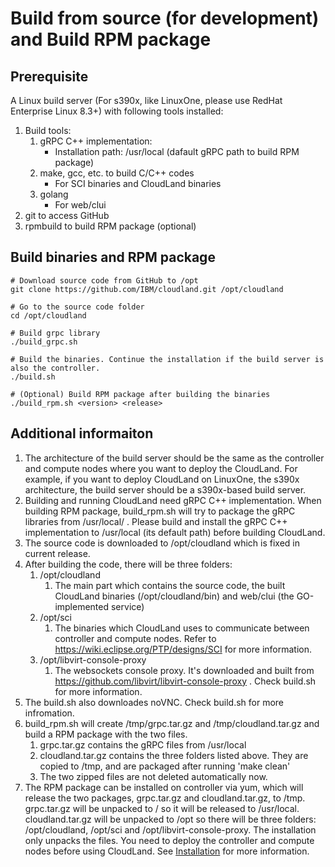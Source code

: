 # Build from source (for development) and Build RPM package

## Prerequisite
A Linux build server (For s390x, like LinuxOne, please use RedHat Enterprise Linux 8.3+) with following tools installed:
1. Build tools:
   1. gRPC C++ implementation:
      - Installation path: /usr/local (dafault gRPC path to build RPM package)
   2. make, gcc, etc. to build C/C++ codes
      - For SCI binaries and CloudLand binaries
   3. golang
      - For web/clui
2. git to access GitHub
3. rpmbuild to build RPM package (optional)

## Build binaries and RPM package
```
# Download source code from GitHub to /opt
git clone https://github.com/IBM/cloudland.git /opt/cloudland

# Go to the source code folder
cd /opt/cloudland

# Build grpc library
./build_grpc.sh

# Build the binaries. Continue the installation if the build server is also the controller.
./build.sh

# (Optional) Build RPM package after building the binaries
./build_rpm.sh <version> <release>
```

## Additional informaiton
1. The architecture of the build server should be the same as the controller and compute nodes where you want to deploy the CloudLand. For example, if you want to deploy CloudLand on LinuxOne, the s390x architecture, the build server should be a s390x-based build server.
2. Building and running CloudLand need gRPC C++ implementation. When building RPM package, build_rpm.sh will try to package the gRPC libraries from /usr/local/ . Please build and install the gRPC C++ implementation to /usr/local (its default path) before building CloudLand.
3. The source code is downloaded to /opt/cloudland which is fixed in current release.
4. After building the code, there will be three folders:
   1. /opt/cloudland
      1. The main part which contains the source code, the built CloudLand binaries (/opt/cloudland/bin) and web/clui (the GO-implemented service)
   2. /opt/sci
      1. The binaries which CloudLand uses to communicate between controller and compute nodes. Refer to https://wiki.eclipse.org/PTP/designs/SCI for more information.
   3. /opt/libvirt-console-proxy
      1. The websockets console proxy. It's downloaded and built from https://github.com/libvirt/libvirt-console-proxy . Check build.sh for more information.
5. The build.sh also downloades noVNC. Check build.sh for more infromation.
6. build_rpm.sh will create /tmp/grpc.tar.gz and /tmp/cloudland.tar.gz and build a RPM package with the two files.
   1. grpc.tar.gz contains the gRPC files from /usr/local
   2. cloudland.tar.gz contains the three folders listed above. They are copied to /tmp, and are packaged after running 'make clean'
   3. The two zipped files are not deleted automatically now.
7. The RPM package can be installed on controller via yum, which will release the two packages, grpc.tar.gz and cloudland.tar.gz, to /tmp. grpc.tar.gz will be unpacked to / so it will be released to /usr/local. cloudland.tar.gz will be unpacked to /opt so there will be three folders: /opt/cloudland, /opt/sci and /opt/libvirt-console-proxy. The installation only unpacks the files. You need to deploy the controller and compute nodes before using CloudLand. See [Installation](Installation.md) for more information.

